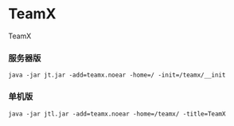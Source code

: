 # TeamX
TeamX

### 服务器版

```
java -jar jt.jar -add=teamx.noear -home=/ -init=/teamx/__init
```

### 单机版

```
java -jar jtl.jar -add=teamx.noear -home=/teamx/ -title=TeamX
```

